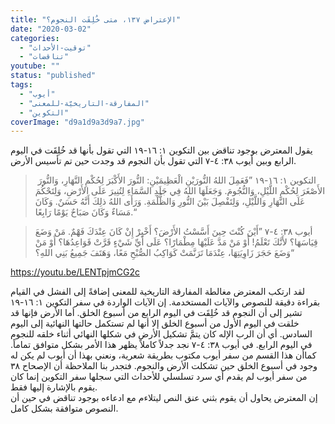 ```yaml
---
title: "الإعتراض ١٣٧، متى خُلِقَت النجوم؟"
date: "2020-03-02"
categories: 
  - "توقيت-الأحداث"
  - "تناقضات"
youtube: ""
status: "published"
tags: 
  - "أيوب"
  - "المفارقة-التاريخيّة-للمعنى"
  - "التكوين"
coverImage: "d9a1d9a3d9a7.jpg"
---
```


يقول المعترض بوجود تناقض بين التكوين ١: ١٦-١٩ التي تقول بأنها قد خُلِقَت في اليوم الرابع وبين أيوب ٣٨: ٤-٧ التي تقول بأن النجوم قد وجدت حين تم تأسيس الأرض.

>  التكوين ١: ١٦-١٩ ”فَعَمِلَ اللهُ النُّورَيْنِ الْعَظِيمَيْنِ: النُّورَ الأَكْبَرَ لِحُكْمِ النَّهَارِ، وَالنُّورَ الأَصْغَرَ لِحُكْمِ اللَّيْلِ، وَالنُّجُومَ. وَجَعَلَهَا اللهُ فِي جَلَدِ السَّمَاءِ لِتُنِيرَ عَلَى الأَرْضِ، وَلِتَحْكُمَ عَلَى النَّهَارِ وَاللَّيْلِ، وَلِتَفْصِلَ بَيْنَ النُّورِ وَالظُّلْمَةِ. وَرَأَى اللهُ ذلِكَ أَنَّهُ حَسَنٌ. وَكَانَ مَسَاءٌ وَكَانَ صَبَاحٌ يَوْمًا رَابِعًا.“

> أيوب ٣٨: ٤-٧ ”أَيْنَ كُنْتَ حِينَ أَسَّسْتُ الأَرْضَ؟ أَخْبِرْ إِنْ كَانَ عِنْدَكَ فَهْمٌ. مَنْ وَضَعَ قِيَاسَهَا؟ لأَنَّكَ تَعْلَمُ! أَوْ مَنْ مَدَّ عَلَيْهَا مِطْمَارًا؟ عَلَى أَيِّ شَيْءٍ قَرَّتْ قَوَاعِدُهَا؟ أَوْ مَنْ وَضَعَ حَجَرَ زَاوِيَتِهَا، عِنْدَمَا تَرَنَّمَتْ كَوَاكِبُ الصُّبْحِ مَعًا، وَهَتَفَ جَمِيعُ بَنِي اللهِ؟“

https://youtu.be/LENTpjmCG2c

لقد ارتكب المعترض مغالطة المفارقة التاريخية للمعنى إضافةً إلى الفشل في القيام بقراءة دقيقة للنصوص والآيات المستخدمة. إن الآيات الواردة في سفر التكوين ١: ١٦-١٩ تشير إلى أن النجوم قد خُلِقَت في اليوم الرابع من أسبوع الخلق. أما الأرض فإنها قد خلقت في اليوم الأول من أسبوع الخلق إلا أنها لم تستكمل حالتها النهائية إلى اليوم السادس. أي أن الرب الإله كان يتمَّ تشكيل الأرض في شكلها النهائي أثناء خلقه للنجوم في اليوم الرابع. في أيوب ٣٨: ٤-٧ نجد جدلاً كاملاً يظهر هذا الأمر بشكل متوافق تماماً. كماأن هذا القسم من سفر أيوب مكتوب بطريقة شعرية، ونعني بهذا أن أيوب لم يكن له وجود في أسبوع الخلق حين تشكلت الأرض والنجوم. فتجدر بنا الملاحظة أن الإصحاح ٣٨ من سفر أيوب لم يقدم أي سرد تسلسلي للأحداث التي سجلها سفر التكوين إنما كان يقوم بالإشارة إليها فقط.  
إن المعترض يحاول أن يقوم بثني عنق النص ليتلاءم مع ادعاءه بوجود تناقض في حين أن النصوص متوافقة بشكل كامل.
